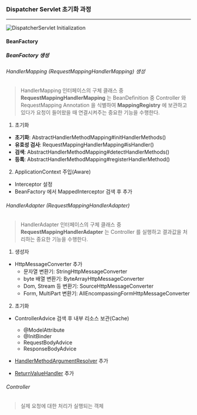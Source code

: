 ### Dispatcher Servlet 초기화 과정

<hr>

![DispatcherServlet Initialization](img/DispatcherServlet-Initialization.PNG)

#### BeanFactory

##### BeanFactory 생성

###### HandlerMapping (RequestMappingHandlerMapping) 생성

> HandlerMapping 인터페이스의 구체 클래스 중 **RequestMappingHandlerMapping** 는 BeanDefinition 중 Controller 와 RequestMapping Annotation 을 식별하여
> **MappingRegistry** 에 보관하고 있다가 요청이 들어왔을 때 연결시켜주는 중요한 기능을 수행한다.

1. 초기화
- **초기화**: AbstractHandlerMethodMapping#initHandlerMethods()
- **유효성 검사**: RequestMappingHandlerMapping#isHandler()
- **검색**: AbstractHandlerMethodMapping#detectHandlerMethods()
- **등록**: AbstractHandlerMethodMapping#registerHandlerMethod()

2. ApplicationContext 주입(Aware)
- Interceptor 설정
- BeanFactory 에서 MappedInterceptor 검색 후 추가

###### HandlerAdapter (RequestMappingHandlerAdapter) 

> HandlerAdapter 인터페이스의 구체 클래스 중 **RequestMappingHandlerAdapter** 는 
> Controller 를 실행하고 결과값을 처리하는 중요한 기능을 수행한다.

1. 생성자
- HttpMessageConverter 추가
    - 문자열 변환기: StringHttpMessageConverter
    - byte 배열 변환기: ByteArrayHttpMessageConverter
    - Dom, Stream 등 변환기: SourceHttpMessageConverter
    - Form, MultiPart 변환기: AllEncompassingFormHttpMessageConverter

2. 초기화
- ControllerAdvice 검색 후 내부 리소스 보관(Cache)
    - @ModelAttribute
    - @InitBinder
    - RequestBodyAdvice
    - ResponseBodyAdvice

- [HandlerMethodArgumentResolver](/documents/class-config/RequestMappingHandlerAdapter-config.md) 추가

- [ReturnValueHandler](/documents/class-config/RequestMappingHandlerAdapter-config.md) 추가

###### Controller

> 실제 요청에 대한 처리가 실행되는 객체
